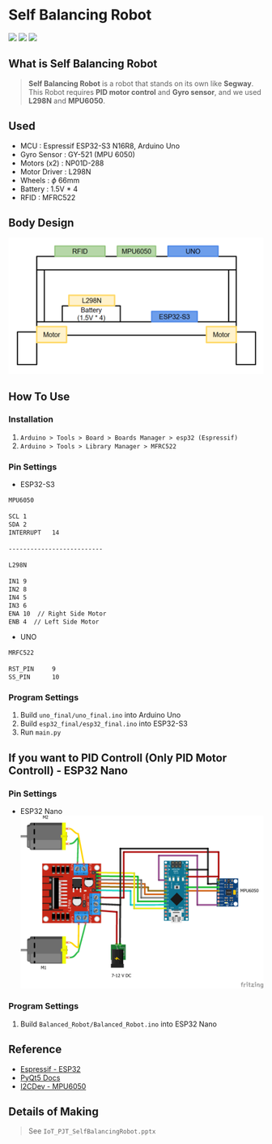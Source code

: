 # Self Balancing Robot

<img src="https://img.shields.io/badge/Python-3776AB?style=for-the-badge&logo=Python&logoColor=white">
<img src="https://img.shields.io/badge/Arduino-00878F?style=for-the-badge&logo=Arduino&logoColor=white">  

<img src="https://img.shields.io/badge/qt-41CD52?style=for-the-badge&logo=qt&logoColor=white">

## What is Self Balancing Robot
> __Self Balancing Robot__ is a robot that stands on its own like __Segway__.
This Robot requires __PID motor control__ and __Gyro sensor__, and we used __L298N__ and __MPU6050__.

## Used
- MCU   :   Espressif ESP32-S3 N16R8, Arduino Uno
- Gyro Sensor   :   GY-521 (MPU 6050)
- Motors (x2)   :   NP01D-288
- Motor Driver  :   L298N
- Wheels    :   $\phi$ 66mm
- Battery   :   1.5V * 4
- RFID      :   MFRC522

## Body Design
![Alt text](Body_design.png)

## How To Use
### Installation
1. ```Arduino > Tools > Board > Boards Manager > esp32 (Espressif)```
2. ```Arduino > Tools > Library Manager > MFRC522```

### Pin Settings
- ESP32-S3
```
MPU6050

SCL 1
SDA 2
INTERRUPT   14

--------------------------

L298N

IN1 9
IN2 8
IN4 5
IN3 6
ENA 10  // Right Side Motor
ENB 4  // Left Side Motor
```
- UNO
```
MRFC522

RST_PIN     9     
SS_PIN      10
```

### Program Settings
1. Build ```uno_final/uno_final.ino``` into Arduino Uno
2. Build ```esp32_final/esp32_final.ino``` into ESP32-S3
3. Run ```main.py```


## If you want to PID Controll (Only PID Motor Controll) - ESP32 Nano

### Pin Settings
- ESP32 Nano
![](<Balanced Robot.png>)

### Program Settings
1. Build ```Balanced_Robot/Balanced_Robot.ino``` into ESP32 Nano


## Reference
- [Espressif - ESP32](https://github.com/espressif/arduino-esp32)
- [PyQt5 Docs](https://doc.qt.io/qtforpython-5/PySide2/QtWidgets/index.html)
- [I2CDev - MPU6050](https://github.com/jrowberg/i2cdevlib/tree/master/Arduino/MPU6050)


## Details of Making
> See ```IoT_PJT_SelfBalancingRobot.pptx```